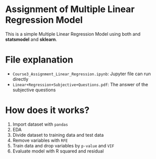 # Assignment of Multiple Linear Regression Model
This is a simple Multiple Linear Regression Model using both and **statsmodel** and **sklearn**.

# File explanation
- `Course3_Assignment_Linear_Regression.ipynb`: Jupyter file can run directly 
- `Linear+Regression+Subjective+Questions.pdf`: The answer of the subjective questions

# How does it works?
1. Import dataset with `pandas`
2. EDA
3. Divide dataset to training data and test data
4. Remove variables with `RFE`
5. Train data and drop variables by `p-value` and `VIF`
6. Evaluate model with R squared and residual